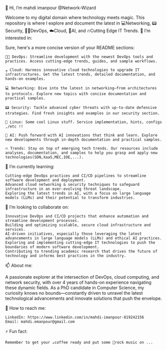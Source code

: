 👋 Hi, I’m mahdi imanpour @Network-Wizard

Welcome to my digital domain where technology meets magic. This repository is where I explore and document the latest in 💻Networking, 📟Security, 🧑‍💻DevOps, ☁️Cloud, 🤖AI, and 🔥Cutting Edge IT Trends.
👀 I’m interested in:

Sure, here's a more concise version of your README sections:

    🧑‍💻 DevOps: Streamline development with the newest DevOps tools and practices. Access cutting-edge trends, guides, and sample workflows.

    ☁️ Cloud: Harness innovative cloud technologies to upgrade IT infrastructures. Get the latest trends, detailed documentation, and hands-on examples.

    💻 Networking: Dive into the latest in networking—from architectures to protocols. Explore new topics with concise documentation and practical samples.

    📟 Security: Tackle advanced cyber threats with up-to-date defensive strategies. Find fresh insights and examples in our security section.

    🐧 Linux: Some cool Linux stuff. Service implementation, hints, configs ,/etc !!
    
    🤖 AI: Push forward with AI innovations that think and learn. Explore new developments through in-depth documentation and practical samples.

    🔥 Trends: Stay on top of emerging tech trends. Our resources include analyses, documentation, and samples to help you grasp and apply new technologies(SDN,XaaS,MEC,IOE,...).

🌱 I’m currently learning:

    Cutting-edge DevOps practices and CI/CD pipelines to streamline software development and deployment.
    Advanced cloud networking & security techniques to safeguard infrastructure in an ever-evolving threat landscape.
    Exploring the latest trends in AI, with a focus on large language models (LLMs) and their potential to transform industries.


🎯 I’m looking to collaborate on:

    Innovative DevOps and CI/CD projects that enhance automation and streamline development processes.
    Building and optimizing scalable, secure cloud infrastructure and services.
    AI-driven initiatives, especially those leveraging the latest advancements in large language models (LLMs) and ethical AI practices.
    Exploring and implementing cutting-edge IT technologies to push the boundaries of modern software development.
    Contributing to trending academic research that drives the future of technology and informs best practices in the industry.


📫 About me:

A passionate explorer at the intersection of DevOps, cloud computing, and network security, with over 4 years of hands-on experience navigating these dynamic fields. As a PhD candidate in Computer Science, my curiosity knows no bounds—constantly driven to unravel the latest technological advancements and innovate solutions that push the envelope.

📮 How to reach me:

    LinkedIn: https://www.linkedin.com/in/mahdi-imanpour-819242156
    Email: mahdi.emanpour@gmail.com

⚡ Fun fact:

    Remember to get your ☕️coffee ready and put some 🎸rock music on ...
